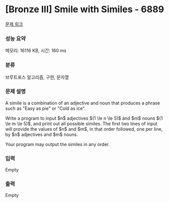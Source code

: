 # [Bronze III] Smile with Similes - 6889 

[문제 링크](https://www.acmicpc.net/problem/6889) 

### 성능 요약

메모리: 16116 KB, 시간: 160 ms

### 분류

브루트포스 알고리즘, 구현, 문자열

### 문제 설명

<p>A simile is a combination of an adjective and noun that produces a phrase such as "Easy as pie" or "Cold as ice".</p>

<p>Write a program to input $n$ adjectives $(1 \le n \le 5)$ and $m$ nouns $(1 \le m \le 5)$, and print out all possible similes. The first two lines of input will provide the values of $n$ and $m$, in that order followed, one per line, by $n$ adjectives and $m$ nouns.</p>

<p>Your program may output the similes in any order.</p>

### 입력 

 Empty

### 출력 

 Empty

